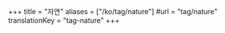 +++
title = "자연"
aliases = ["/ko/tag/nature"]
#url = "tag/nature"
translationKey = "tag-nature"
+++
